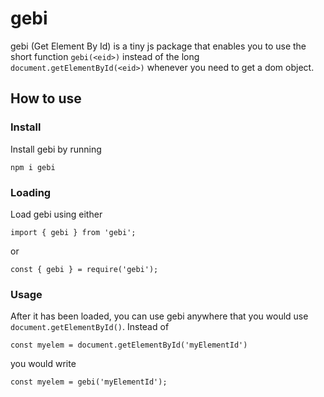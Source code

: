 # gebi
gebi (Get Element By Id) is a tiny js package that enables you to use the short function `gebi(<eid>)` instead of the long `document.getElementById(<eid>)` whenever you need to get a dom object.

## How to use
### Install
Install gebi by running
```
npm i gebi
```
### Loading
Load gebi using either
```
import { gebi } from 'gebi';
```
or
```
const { gebi } = require('gebi');
```
### Usage
After it has been loaded, you can use gebi anywhere that you would use `document.getElementById()`.
Instead of 
```
const myelem = document.getElementById('myElementId')
```
you would write
```
const myelem = gebi('myElementId');
```
